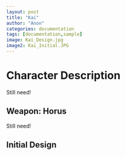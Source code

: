 ```yaml
---
layout: post
title: "Kai"
author: "Anon"
categories: documentation
tags: [documentation,sample]
image: Kai_Design.jpg
image2: Kai_Initial.JPG
---
```


# Character Description

Still need!


## Weapon: Horus

Still need!


## Initial Design
